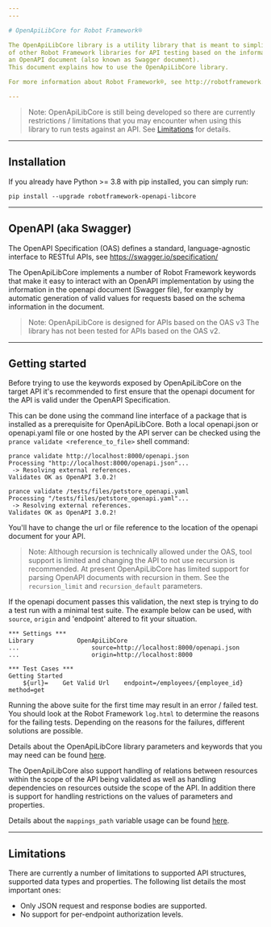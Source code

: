 ```yaml
---
---

# OpenApiLibCore for Robot Framework®

The OpenApiLibCore library is a utility library that is meant to simplify creation
of other Robot Framework libraries for API testing based on the information in
an OpenAPI document (also known as Swagger document).
This document explains how to use the OpenApiLibCore library.

For more information about Robot Framework®, see http://robotframework.org.

---
```


> Note: OpenApiLibCore is still being developed so there are currently
restrictions / limitations that you may encounter when using this library to run
tests against an API. See [Limitations](#limitations) for details.

---

## Installation

If you already have Python >= 3.8 with pip installed, you can simply run:

`pip install --upgrade robotframework-openapi-libcore`

---

## OpenAPI (aka Swagger)

The OpenAPI Specification (OAS) defines a standard, language-agnostic interface
to RESTful APIs, see https://swagger.io/specification/

The OpenApiLibCore implements a number of Robot Framework keywords that make it
easy to interact with an OpenAPI implementation by using the information in the
openapi document (Swagger file), for examply by automatic generation of valid values
for requests based on the schema information in the document.

> Note: OpenApiLibCore is designed for APIs based on the OAS v3
The library has not been tested for APIs based on the OAS v2.

---

## Getting started

Before trying to use the keywords exposed by OpenApiLibCore on the target API
it's recommended to first ensure that the openapi document for the API is valid
under the OpenAPI Specification.

This can be done using the command line interface of a package that is installed as
a prerequisite for OpenApiLibCore.
Both a local openapi.json or openapi.yaml file or one hosted by the API server
can be checked using the `prance validate <reference_to_file>` shell command:

```shell
prance validate http://localhost:8000/openapi.json
Processing "http://localhost:8000/openapi.json"...
 -> Resolving external references.
Validates OK as OpenAPI 3.0.2!

prance validate /tests/files/petstore_openapi.yaml
Processing "/tests/files/petstore_openapi.yaml"...
 -> Resolving external references.
Validates OK as OpenAPI 3.0.2!
```

You'll have to change the url or file reference to the location of the openapi
document for your API.

> Note: Although recursion is technically allowed under the OAS, tool support is limited
and changing the API to not use recursion is recommended.
At present OpenApiLibCore has limited support for parsing OpenAPI documents with
recursion in them. See the `recursion_limit` and `recursion_default` parameters.

If the openapi document passes this validation, the next step is trying to do a test
run with a minimal test suite.
The example below can be used, with `source`, `origin` and 'endpoint' altered to
fit your situation.

``` robotframework
*** Settings ***
Library            OpenApiLibCore
...                    source=http://localhost:8000/openapi.json
...                    origin=http://localhost:8000

*** Test Cases ***
Getting Started
    ${url}=    Get Valid Url    endpoint=/employees/{employee_id}   method=get

```

Running the above suite for the first time may result in an error / failed test.
You should look at the Robot Framework `log.html` to determine the reasons
for the failing tests.
Depending on the reasons for the failures, different solutions are possible.

Details about the OpenApiLibCore library parameters and keywords that you may need can be found
[here](https://marketsquare.github.io/robotframework-openapi-libcore/openapi_libcore.html).

The OpenApiLibCore also support handling of relations between resources within the scope
of the API being validated as well as handling dependencies on resources outside the
scope of the API. In addition there is support for handling restrictions on the values
of parameters and properties.

Details about the `mappings_path` variable usage can be found
[here](https://marketsquare.github.io/robotframework-openapi-libcore/advanced_use.html).

---

## Limitations

There are currently a number of limitations to supported API structures, supported
data types and properties. The following list details the most important ones:
- Only JSON request and response bodies are supported.
- No support for per-endpoint authorization levels.

